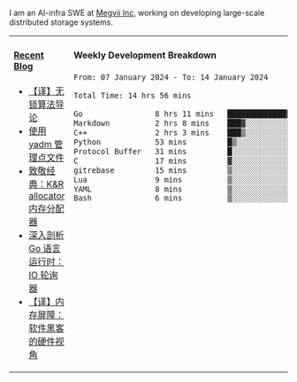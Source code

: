 I am an AI-infra SWE at [Megvii Inc](https://en.megvii.com/), working on developing large-scale distributed storage systems.

<table width="960px">
<tr>
<td valign="top" width="50%">

#### <a href="https://www.kongjun18.me" target="_blank">Recent Blog</a>

<!-- BLOG-POST-LIST:START -->
- [【译】无锁算法导论](https://kongjun18.github.io/posts/2023/07/14/)
- [使用 yadm 管理点文件](https://kongjun18.github.io/posts/2023/04/07/)
- [致敬经典：K&amp;R allocator 内存分配器](https://kongjun18.github.io/posts/2022/12/12/)
- [深入剖析 Go 语言运行时：IO 轮询器](https://kongjun18.github.io/posts/2022/11/21/)
- [【译】内存屏障：软件黑客的硬件视角](https://kongjun18.github.io/posts/2022/11/03/)
<!-- BLOG-POST-LIST:END -->

</td>
<td valign="top" width="50%">

#### Weekly Development Breakdown

<!--START_SECTION:waka-->

```txt
From: 07 January 2024 - To: 14 January 2024

Total Time: 14 hrs 56 mins

Go                8 hrs 11 mins   █████████████▓░░░░░░░░░░░   54.81 %
Markdown          2 hrs 8 mins    ███▓░░░░░░░░░░░░░░░░░░░░░   14.36 %
C++               2 hrs 3 mins    ███▒░░░░░░░░░░░░░░░░░░░░░   13.80 %
Python            53 mins         █▒░░░░░░░░░░░░░░░░░░░░░░░   05.92 %
Protocol Buffer   31 mins         █░░░░░░░░░░░░░░░░░░░░░░░░   03.51 %
C                 17 mins         ▓░░░░░░░░░░░░░░░░░░░░░░░░   02.00 %
gitrebase         15 mins         ▒░░░░░░░░░░░░░░░░░░░░░░░░   01.75 %
Lua               9 mins          ▒░░░░░░░░░░░░░░░░░░░░░░░░   01.01 %
YAML              8 mins          ▒░░░░░░░░░░░░░░░░░░░░░░░░   00.96 %
Bash              6 mins          ▒░░░░░░░░░░░░░░░░░░░░░░░░   00.74 %
```

<!--END_SECTION:waka-->
</td>
</tr>

</table>
